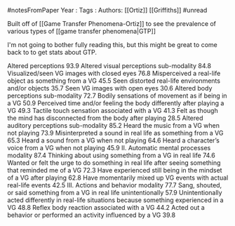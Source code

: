 #notesFromPaper
Year   :
Tags   :
Authors: [[Ortiz]] [[Griffiths]]
#unread

Built off of [[Game Transfer Phenomena-Ortiz]] to see the prevalence of various types of [[game transfer phenomena|GTP]]

I'm not going to bother fully reading this, but this might be great to come back to to get stats about GTP.

Altered perceptions 93.9
Altered visual perceptions sub-modality 84.8
Visualized/seen VG images with closed eyes 76.8
Misperceived a real-life object as something from a VG 45.5
Seen distorted real-life environments and/or objects 35.7
Seen VG images with open eyes 30.6
Altered body perceptions sub-modality 72.7
Bodily sensations of movement as if being in a VG 50.9
Perceived time and/or feeling the body differently after playing a VG 49.3
Tactile touch sensation associated with a VG 41.3
Felt as though the mind has disconnected from the body after playing 28.5
Altered auditory perceptions sub-modality 85.2
Heard the music from a VG when not playing 73.9
Misinterpreted a sound in real life as something from a VG 65.3
Heard a sound from a VG when not playing 64.6
Heard a character’s voice from a VG when not playing 45.9
II. Automatic mental processes modality 87.4
Thinking about using something from a VG in real life 74.6
Wanted or felt the urge to do something in real life after seeing something that reminded me of a VG 72.3
Have experienced still being in the mindset of a VG after playing 62.8
Have momentarily mixed up VG events with actual real-life events 42.5
III. Actions and behavior modality 77.7
Sang, shouted, or said something from a VG in real life unintentionally 57.9
Unintentionally acted differently in real-life situations because something experienced in a VG 48.8
Reflex body reaction associated with a VG 44.2
Acted out a behavior or performed an activity influenced by a VG 39.8
